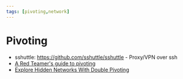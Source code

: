 ```yaml
---
tags: [pivoting,network]
---
```

# Pivoting

- sshuttle: https://github.com/sshuttle/sshuttle - Proxy/VPN over ssh
- [A Red Teamer's guide to pivoting](https://artkond.com/2017/03/23/pivoting-guide/)
- [Explore Hidden Networks With Double Pivoting](https://pentest.blog/explore-hidden-networks-with-double-pivoting/)
